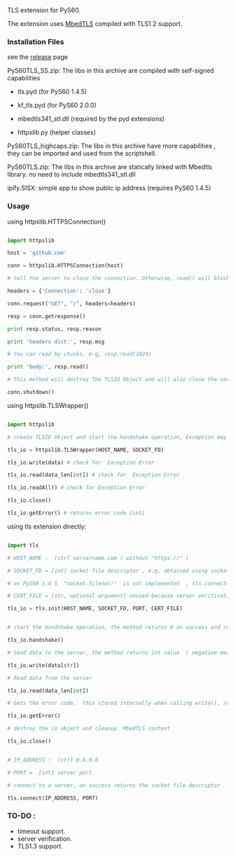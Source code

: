 TLS extension for  PyS60.

The extension uses [MbedTLS](https://github.com/JigokuMaster/Symbian-TLS-Patch) compiled with TLS1.2 support.

### Installation Files

see the [release](https://github.com/JigokuMaster/PyS60TLS/releases) page

PyS60TLS_SS.zip: The libs in this archive are compiled with self-signed capabilities


* tls.pyd (for PyS60 1.4.5)

* kf_tls.pyd (for PyS60 2.0.0)

* mbedtls341_stl.dll (required by the pyd extensions)

* httpslib.py (helper classes)

PyS60TLS_highcaps.zip: The libs in this archive have more capabilities , they can be imported and used from the scriptshell.

PyS60TLS.zip: The libs in this archive are statically linked with Mbedtls library. no need to include mbedtls341_stl.dll

ipify.SISX: simple app to show public ip address (requires PyS60 1.4.5)

###  Usage

using httpslib.HTTPSConnection()

```python

import httpslib

host = 'github.com'

conn = httpslib.HTTPSConnection(host)

# tell the server to close the connection. Otherwise, read() will block forever.

headers = {'Connection': 'close'}

conn.request("GET", "/", headers=headers)

resp = conn.getresponse()

print resp.status, resp.reason

print 'headers dict:', resp.msg

# You can read by chunks, e.g, resp.read(1024)

print 'body:', resp.read()

# This method will destroy The TLSIO Object and will also close the socket file descriptor.

conn.shutdown()

```

using httpslib.TLSWrapper()

```python

import httpslib

# create TLSIO Object and start the handshake operation, Exception may occur here.

tls_io = httpslib.TLSWrapper(HOST_NAME, SOCKET_FD)

tls_io.write(data) # check for  Exception Error

tls_io.read(data_len[int]) # check for  Exception Error

tls_io.readAll() # check for Exception Error

tls_io.close() 

tls_io.getError() # returns error code [int]

```

using  tls extension directly:

```python

import tls

# HOST_NAME :  [str] servername.com ( without "https://" )

# SOCKET_FD = [int] socket file descriptor , e.g, obtained using socket_object.fileno() , 

# on PyS60 1.4 5  "socket.fileno()"  is not implemented  , tls.connect() can be used instead.

# CERT_FILE = [str, optional argument] unused because server verification isn't implemented for now.

tls_io = tls.init(HOST_NAME, SOCKET_FD, PORT, CERT_FILE)


# start the handshake operation, the method returns 0 on success and returns negative number on error.

tls_io.handshake()

# Send data to the server, the method returns int value  ( negative means error) , 0 or greater means the number of written bytes

tls_io.write(data[str])

# Read data from the server

tls_io.read(data_len[int]) 

# Gets the error code,  this stored internally when calling write(), read(), start_handshake()

tls_io.getError()

# destroy the io object and cleanup  MbedTLS context

tls_io.close()


# IP_ADDRESS :  [str] 0.0.0.0

# PORT =  [int] server port

# connect to a server, on success returns the socket file descriptor 

tls.connect(IP_ADDRESS, PORT)

```

### TO-DO :
- timeout support.
- server verification.
- TLS1.3 support.